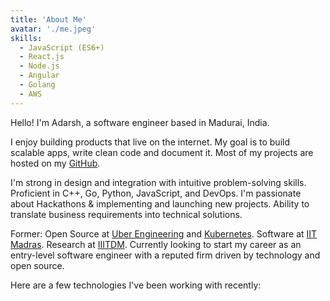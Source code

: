 ```yaml
---
title: 'About Me'
avatar: './me.jpeg'
skills:
  - JavaScript (ES6+)
  - React.js
  - Node.js
  - Angular
  - Golang
  - AWS
---
```


Hello! I'm Adarsh, a software engineer based in Madurai, India.

I enjoy building products that live on the internet. My goal is to build scalable apps, write clean code and document it. Most of my projects are hosted on my [GitHub](https://github.com/Sai-Adarsh).

I'm strong in design and integration with intuitive problem-solving skills. Proficient in C++, Go, Python, JavaScript, and DevOps. I'm passionate about Hackathons & implementing and launching new projects. Ability to translate business requirements into technical solutions. 

Former: Open Source at [Uber Engineering](https://eng.uber.com/) and [Kubernetes](https://www.cncf.io/). Software at [IIT Madras](https://www.iitm.ac.in/). Research at [IIITDM](https://www.iiitdm.ac.in/). Currently looking to start my career as an entry-level software engineer with a reputed firm driven by technology and open source.

Here are a few technologies I've been working with recently: